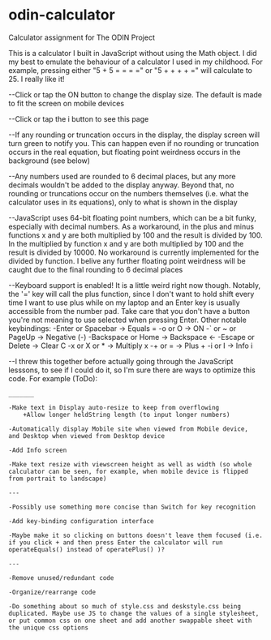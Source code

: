 # odin-calculator
Calculator assignment for The ODIN Project

This is a calculator I built in JavaScript without using the Math object. I did my best to emulate the behaviour of a calculator I used in my childhood. For example, pressing either "5 + 5 = = = =" or "5 + + + + =" will calculate to 25. I really like it!

--Click or tap the ON button to change the display size. The default is made to fit the screen on mobile devices

--Click or tap the i button to see this page

--If any rounding or truncation occurs in the display, the display screen will turn green to notify you. This can happen even if no rounding or truncation occurs in the real equation, but floating point weirdness occurs in the background (see below)

--Any numbers used are rounded to 6 decimal places, but any more decimals wouldn't be added to the display anyway. Beyond that, no rounding or truncations occur on the numbers themselves (i.e. what the calculator uses in its equations), only to what is shown in the display

--JavaScript uses 64-bit floating point numbers, which can be a bit funky, especially with decimal numbers. As a workaround, in the plus and minus functions x and y are both multiplied by 100 and the result is divided by 100. In the multiplied by function x and y are both multiplied by 100 and the result is divided by 10000. No workaround is currently implemented for the divided by function. I belive any further floating point weirdness will be caught due to the final rounding to 6 decimal places

--Keyboard support is enabled! It is a little weird right now though. Notably, the '=' key will call the plus function, since I don't want to hold shift every time I want to use plus while on my laptop and an Enter key is usually accessible from the number pad. Take care that you don't have a button you're not meaning to use selected when pressing Enter. Other notable keybindings:
    -Enter or Spacebar -> Equals =
    -o or O -> ON
    -` or ~ or PageUp -> Negative (-)
    -Backspace or Home -> Backspace ←
    -Escape or Delete -> Clear C
    -x or X or * -> Multiply x
    -+ or = -> Plus +
    -i or I -> Info i

--I threw this together before actually going through the JavaScript lesssons, to see if I could do it, so I'm sure there are ways to optimize this code. For example (ToDo):
    
    _______

    -Make text in Display auto-resize to keep from overflowing
        +Allow longer heldString length (to input longer numbers)

    -Automatically display Mobile site when viewed from Mobile device, 
    and Desktop when viewed from Desktop device
    
    -Add Info screen

    -Make text resize with viewscreen height as well as width (so whole calculator can be seen, for example, when mobile device is flipped from portrait to landscape) 

    ---

    -Possibly use something more concise than Switch for key recognition

    -Add key-binding configuration interface

    -Maybe make it so clicking on buttons doesn't leave them focused (i.e. if you click + and then press Enter the calculator will run operateEquals() instead of operatePlus() )?

    ---

    -Remove unused/redundant code

    -Organize/rearrange code

    -Do something about so much of style.css and deskstyle.css being duplicated. Maybe use JS to change the values of a single stylesheet, or put common css on one sheet and add another swappable sheet with the unique css options